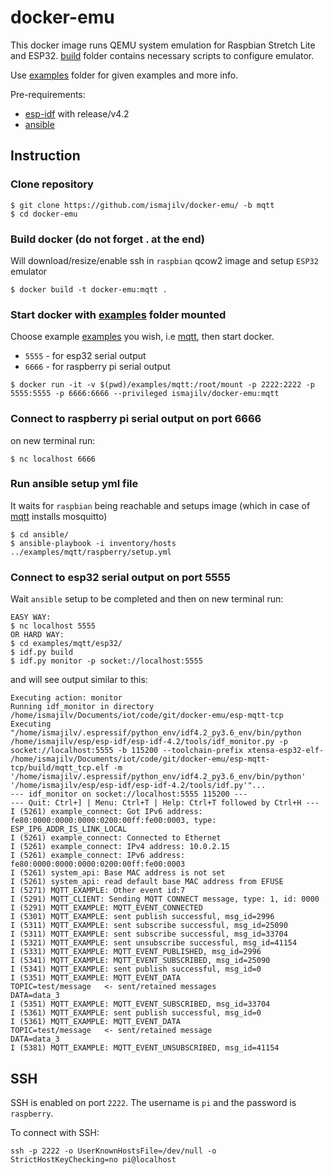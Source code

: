 
# docker-emu
This docker image runs QEMU system emulation for Raspbian Stretch Lite and ESP32. [build](./build) folder contains necessary scripts to configure emulator.  

Use [examples](./examples) folder for given examples and more info. 

Pre-requirements:
- [esp-idf](https://github.com/espressif/esp-idf) with release/v4.2
- [ansible](https://docs.ansible.com/ansible/latest/installation_guide/intro_installation.html)

## Instruction

### Clone repository
```
$ git clone https://github.com/ismajilv/docker-emu/ -b mqtt
$ cd docker-emu 
```

### Build docker (do not forget . at the end)
Will download/resize/enable ssh in `raspbian` qcow2 image and setup `ESP32` emulator
```
$ docker build -t docker-emu:mqtt .
```

### Start docker with [examples](./examples) folder mounted
Choose example [examples](./examples) you wish, i.e [mqtt](./examples/mqtt), then start docker. 
- `5555` - for esp32 serial output
- `6666` - for raspberry pi serial output 
```
$ docker run -it -v $(pwd)/examples/mqtt:/root/mount -p 2222:2222 -p 5555:5555 -p 6666:6666 --privileged ismajilv/docker-emu:mqtt
```

### Connect to raspberry pi serial output on port 6666
on new terminal run:
```
$ nc localhost 6666
```

### Run ansible setup yml file
It waits for `raspbian` being reachable and setups image (which in case of [mqtt](./examples/mqtt) installs mosquitto)
```
$ cd ansible/ 
$ ansible-playbook -i inventory/hosts ../examples/mqtt/raspberry/setup.yml
 ```

### Connect to esp32 serial output on port 5555
Wait `ansible` setup to be completed and then on new terminal run:
```
EASY WAY:
$ nc localhost 5555
OR HARD WAY:
$ cd examples/mqtt/esp32/
$ idf.py build
$ idf.py monitor -p socket://localhost:5555
```
and will see output similar to this:
```
Executing action: monitor
Running idf_monitor in directory /home/ismajilv/Documents/iot/code/git/docker-emu/esp-mqtt-tcp
Executing "/home/ismajilv/.espressif/python_env/idf4.2_py3.6_env/bin/python /home/ismajilv/esp/esp-idf/esp-idf-4.2/tools/idf_monitor.py -p socket://localhost:5555 -b 115200 --toolchain-prefix xtensa-esp32-elf- /home/ismajilv/Documents/iot/code/git/docker-emu/esp-mqtt-tcp/build/mqtt_tcp.elf -m '/home/ismajilv/.espressif/python_env/idf4.2_py3.6_env/bin/python' '/home/ismajilv/esp/esp-idf/esp-idf-4.2/tools/idf.py'"...
--- idf_monitor on socket://localhost:5555 115200 ---
--- Quit: Ctrl+] | Menu: Ctrl+T | Help: Ctrl+T followed by Ctrl+H ---
I (5261) example_connect: Got IPv6 address: fe80:0000:0000:0000:0200:00ff:fe00:0003, type: ESP_IP6_ADDR_IS_LINK_LOCAL
I (5261) example_connect: Connected to Ethernet
I (5261) example_connect: IPv4 address: 10.0.2.15
I (5261) example_connect: IPv6 address: fe80:0000:0000:0000:0200:00ff:fe00:0003
I (5261) system_api: Base MAC address is not set
I (5261) system_api: read default base MAC address from EFUSE
I (5271) MQTT_EXAMPLE: Other event id:7
I (5291) MQTT_CLIENT: Sending MQTT CONNECT message, type: 1, id: 0000
I (5291) MQTT_EXAMPLE: MQTT_EVENT_CONNECTED
I (5301) MQTT_EXAMPLE: sent publish successful, msg_id=2996
I (5311) MQTT_EXAMPLE: sent subscribe successful, msg_id=25090
I (5311) MQTT_EXAMPLE: sent subscribe successful, msg_id=33704
I (5321) MQTT_EXAMPLE: sent unsubscribe successful, msg_id=41154
I (5331) MQTT_EXAMPLE: MQTT_EVENT_PUBLISHED, msg_id=2996
I (5341) MQTT_EXAMPLE: MQTT_EVENT_SUBSCRIBED, msg_id=25090
I (5341) MQTT_EXAMPLE: sent publish successful, msg_id=0
I (5351) MQTT_EXAMPLE: MQTT_EVENT_DATA
TOPIC=test/message   <- sent/retained messages
DATA=data_3
I (5351) MQTT_EXAMPLE: MQTT_EVENT_SUBSCRIBED, msg_id=33704
I (5361) MQTT_EXAMPLE: sent publish successful, msg_id=0
I (5361) MQTT_EXAMPLE: MQTT_EVENT_DATA
TOPIC=test/message   <- sent/retained message
DATA=data_3
I (5381) MQTT_EXAMPLE: MQTT_EVENT_UNSUBSCRIBED, msg_id=41154
```

## SSH

SSH is enabled on port `2222`. The username is `pi` and the password is `raspberry`. 

To connect with SSH:

`ssh -p 2222 -o UserKnownHostsFile=/dev/null -o StrictHostKeyChecking=no pi@localhost`
